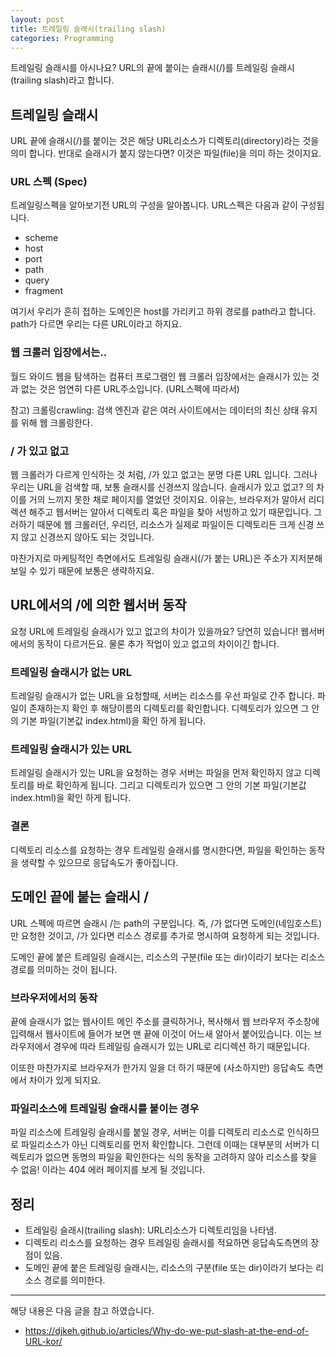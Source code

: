 ```yaml
---
layout: post
title: 트레일링 슬래시(trailing slash)
categories: Programming
---
```


트레일링 슬래시를 아시나요? URL의 끝에 붙이는 슬래시(/)를 트레일링 슬래시(trailing slash)라고 합니다.

## 트레일링 슬래시

URL 끝에 슬래시(/)를 붙이는 것은 해당 URL리소스가 디렉토리(directory)라는 것을 의미 합니다. 반대로 슬래시가 붙지 않는다면? 이것은 파일(file)을 의미 하는 것이지요.

### URL 스펙 (Spec)

트레일링스펙을 알아보기전 URL의 구성을 알아봅니다. URL스펙은 다음과 같이 구성됩니다.

- scheme
- host
- port
- path
- query
- fragment

여기서 우리가 흔히 접하는 도메인은 host를 가리키고 하위 경로를 path라고 합니다. path가 다르면 우리는 다른 URL이라고 하지요.

### 웹 크롤러 입장에서는..

월드 와이드 웹을 탐색하는 컴퓨터 프로그램인 웹 크롤러 입장에서는 슬래시가 있는 것과 없는 것은 엄연히 다른 URL주소입니다. (URL스펙에 따라서)

참고) 크롤링crawling: 검색 엔진과 같은 여러 사이트에서는 데이터의 최신 상태 유지를 위해 웹 크롤링한다.

### / 가 있고 없고

웹 크롤러가 다르게 인식하는 것 처럼, /가 있고 없고는 분명 다른 URL 입니다. 그러나 우리는 URL을 검색할 때, 보통 슬래시를 신경쓰지 않습니다. 슬래시가 있고 없고? 의 차이를 거의 느끼지 못한 채로 페이지를 열었던 것이지요. 이유는, 브라우저가 알아서 리디렉션 해주고 웹서버는 알아서 디렉토리 혹은 파일을 찾아 서빙하고 있기 때문입니다. 그러하기 때문에 웹 크롤러던, 우리던, 리소스가 실제로 파일이든 디렉토리든 크게 신경 쓰지 않고 신경쓰지 않아도 되는 것입니다.

마찬가지로 마케팅적인 측면에서도 트레일링 슬래시(/가 붙는 URL)은 주소가 지저분해보일 수 있기 때문에 보통은 생략하지요.

## URL에서의 /에 의한 웹서버 동작

요청 URL에 트레일링 슬래시가 있고 없고의 차이가 있을까요? 당연히 있습니다! 웹서버에서의 동작이 다르거든요. 물론 추가 작업이 있고 없고의 차이이긴 합니다.

### 트레일링 슬래시가 없는 URL

트레일링 슬래시가 없는 URL을 요청할때, 서버는 리소스를 우선 파일로 간주 합니다. 파일이 존재하는지 확인 후 해당이름의 디렉토리를 확인합니다. 디렉토리가 있으면 그 안의 기본 파일(기본값 index.html)을 확인 하게 됩니다.

### 트레일링 슬래시가 있는 URL

트레일링 슬래시가 있는 URL을 요청하는 경우 서버는 파일을 먼저 확인하지 않고 디렉토리를 바로 확인하게 됩니다. 그리고 디렉토리가 있으면 그 안의 기본 파일(기본값 index.html)을 확인 하게 됩니다.

### 결론

디렉토리 리소스를 요청하는 경우 트레일링 슬래시를 명시한다면, 파일을 확인하는 동작을 생략할 수 있으므로 응답속도가 좋아집니다.

## 도메인 끝에 붙는 슬래시 /

URL 스펙에 따르면 슬래시 /는 path의 구분입니다. 즉, /가 없다면 도메인(네임호스트)만 요청한 것이고, /가 있다면 리소스 경로를 추가로 명시하여 요청하게 되는 것입니다.

도메인 끝에 붙은 트레일링 슬래시는, 리소스의 구분(file 또는 dir)이라기 보다는 리소스 경로를 의미하는 것이 됩니다.

### 브라우저에서의 동작

끝에 슬래시가 없는 웹사이트 메인 주소를 클릭하거나, 복사해서 웹 브라우저 주소창에 입력해서 웹사이트에 들어가 보면 맨 끝에 이것이 어느새 알아서 붙어있습니다. 이는 브라우저에서 경우에 따라 트레일링 슬래시가 있는 URL로 리디렉션 하기 때문입니다.

이또한 마찬가지로 브라우저가 한가지 일을 더 하기 때문에 (사소하지만) 응답속도 측면에서 차이가 있게 되지요.

### 파일리소스에 트레일링 슬래시를 붙이는 경우

파일 리소스에 트레일링 슬래시를 붙일 경우, 서버는 이를 디렉토리 리소스로 인식하므로 파일리소스가 아닌 디렉토리를 먼저 확인합니다. 그런데 이때는 대부분의 서버가 디렉토리가 없으면 동명의 파일을 확인한다는 식의 동작을 고려하지 않아 리소스를 찾을 수 없음! 이라는 404 에러 페이지를 보게 될 것입니다.

## 정리

- 트레일링 슬래시(trailing slash): URL리소스가 디렉토리임을 나타냄.
- 디렉토리 리소스를 요청하는 경우 트레일링 슬래시를 적요하면 응답속도측면의 장점이 있음.
- 도메인 끝에 붙은 트레일링 슬래시는, 리소스의 구분(file 또는 dir)이라기 보다는 리소스 경로를 의미한다.

---

해당 내용은 다음 글을 참고 하였습니다.

- https://djkeh.github.io/articles/Why-do-we-put-slash-at-the-end-of-URL-kor/
